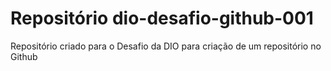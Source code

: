 # Repositório dio-desafio-github-001
Repositório criado para o Desafio da DIO para criação de um repositório no Github

